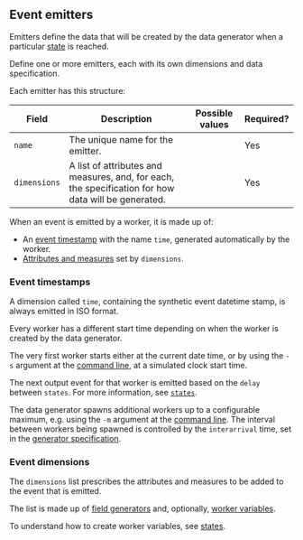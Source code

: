 ## Event emitters

Emitters define the data that will be created by the data generator when a particular [state](./genspec-states.md) is reached.

Define one or more emitters, each with its own dimensions and data specification.

Each emitter has this structure:

| Field | Description | Possible values | Required? |
|---|---|---|---|
| `name` | The unique name for the emitter. | | Yes |
| `dimensions` | A list of attributes and measures, and, for each, the specification for how data will be generated. | | Yes |

When an event is emitted by a worker, it is made up of:

* An [event timestamp](#event-timestamps) with the name `time`, generated automatically by the worker.
* [Attributes and measures](#event-dimensions) set by `dimensions`.

### Event timestamps

A dimension called `time`, containing the synthetic event datetime stamp, is always emitted in ISO format.

Every worker has a different start time depending on when the worker is created by the data generator.

The very first worker starts either at the current date time, or by using the `-s` argument at the [command line](./command-line.md), at a simulated clock start time.

The next output event for that worker is emitted based on the `delay` between `states`. For more information, see [`states`](./genspec-states.md).

The data generator spawns additional workers up to a configurable maximum, e.g. using the `-m` argument at the [command line](./command-line.md). The interval between workers being spawned is controlled by the `interarrival` time, set in the [generator specification](./genspec.md).

### Event dimensions

The `dimensions` list prescribes the attributes and measures to be added to the event that is emitted.

The list is made up of [field generators](./fieldgen.md) and, optionally, [worker variables](./type-variable.md).

To understand how to create worker variables, see [states](./genspec-states.md).